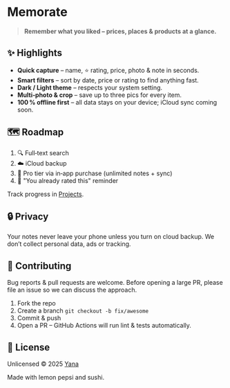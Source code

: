 
# Memorate

>  **Remember what you liked – prices, places & products at a glance.**

## ✨ Highlights

* **Quick capture** – name, ⭐ rating, price, photo & note in seconds.
* **Smart filters** – sort by date, price or rating to find anything fast.
* **Dark / Light theme** – respects your system setting.
* **Multi‑photo & crop** – save up to three pics for every item.
* **100 % offline first** – all data stays on your device; iCloud sync coming soon.


## 🗺 Roadmap

1. 🔍 Full‑text search
2. ☁️ iCloud backup
3. 💸 Pro tier via in‑app purchase (unlimited notes + sync)
4. 🤖 "You already rated this" reminder

Track progress in [Projects](https://github.com/whiony/memorate).


## 🔒 Privacy

Your notes never leave your phone unless you turn on cloud backup. We don’t collect personal data, ads or tracking.


## 🤝 Contributing

Bug reports & pull requests are welcome. Before opening a large PR, please file an issue so we can discuss the approach.

1. Fork the repo
2. Create a branch `git checkout -b fix/awesome`
3. Commit & push
4. Open a PR – GitHub Actions will run lint & tests automatically.


## 📄 License

Unlicensed © 2025 [Yana](https://twitter.com/WhyDevOni)

Made with lemon pepsi and sushi.